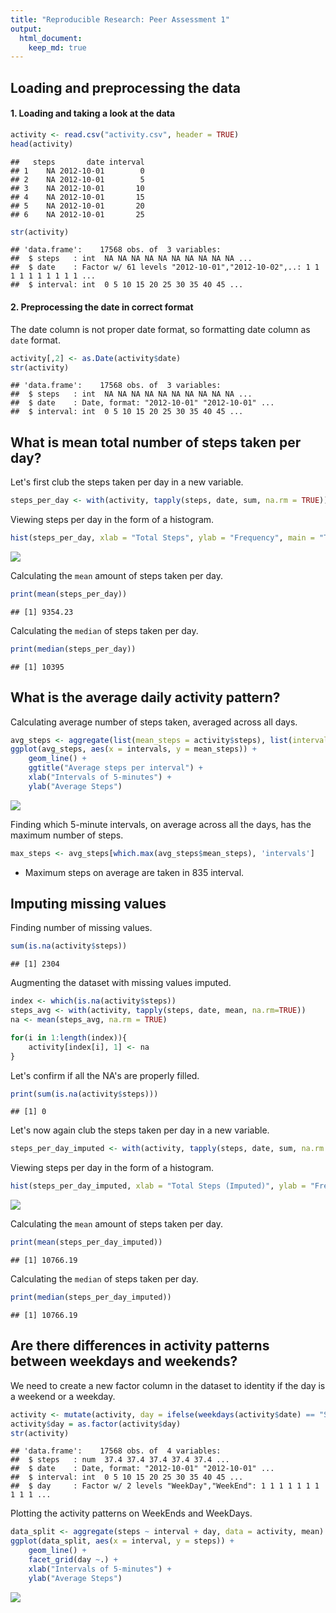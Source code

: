 ```yaml
---
title: "Reproducible Research: Peer Assessment 1"
output: 
  html_document:
    keep_md: true
---
```




## Loading and preprocessing the data

#### 1. Loading and taking a look at the data


```r
activity <- read.csv("activity.csv", header = TRUE)
head(activity)
```

```
##   steps       date interval
## 1    NA 2012-10-01        0
## 2    NA 2012-10-01        5
## 3    NA 2012-10-01       10
## 4    NA 2012-10-01       15
## 5    NA 2012-10-01       20
## 6    NA 2012-10-01       25
```

```r
str(activity)
```

```
## 'data.frame':	17568 obs. of  3 variables:
##  $ steps   : int  NA NA NA NA NA NA NA NA NA NA ...
##  $ date    : Factor w/ 61 levels "2012-10-01","2012-10-02",..: 1 1 1 1 1 1 1 1 1 1 ...
##  $ interval: int  0 5 10 15 20 25 30 35 40 45 ...
```

#### 2. Preprocessing the date in correct format

The date column is not proper date format, so formatting date column as `date` format.

```r
activity[,2] <- as.Date(activity$date)
str(activity)
```

```
## 'data.frame':	17568 obs. of  3 variables:
##  $ steps   : int  NA NA NA NA NA NA NA NA NA NA ...
##  $ date    : Date, format: "2012-10-01" "2012-10-01" ...
##  $ interval: int  0 5 10 15 20 25 30 35 40 45 ...
```

## What is mean total number of steps taken per day?

Let's first club the steps taken per day in a new variable.

```r
steps_per_day <- with(activity, tapply(steps, date, sum, na.rm = TRUE))
```

Viewing steps per day in the form of a histogram.

```r
hist(steps_per_day, xlab = "Total Steps", ylab = "Frequency", main = "Total Number of Steps per Day")
```

![](PA1_template_files/figure-html/unnamed-chunk-5-1.png)<!-- -->

Calculating the `mean` amount of steps taken per day.

```r
print(mean(steps_per_day))
```

```
## [1] 9354.23
```

Calculating the `median` of steps taken per day.

```r
print(median(steps_per_day))
```

```
## [1] 10395
```

## What is the average daily activity pattern?

Calculating average number of steps taken, averaged across all days. 

```r
avg_steps <- aggregate(list(mean_steps = activity$steps), list(intervals = activity$interval), mean, na.rm = TRUE)
ggplot(avg_steps, aes(x = intervals, y = mean_steps)) +
    geom_line() + 
    ggtitle("Average steps per interval") +
    xlab("Intervals of 5-minutes") + 
    ylab("Average Steps")
```

![](PA1_template_files/figure-html/unnamed-chunk-8-1.png)<!-- -->

Finding which 5-minute intervals, on average across all the days, has the maximum number of steps. 

```r
max_steps <- avg_steps[which.max(avg_steps$mean_steps), 'intervals']
```

* Maximum steps on average are taken in 835 interval.

## Imputing missing values

Finding number of missing values.

```r
sum(is.na(activity$steps))
```

```
## [1] 2304
```

Augmenting the dataset with missing values imputed.

```r
index <- which(is.na(activity$steps))
steps_avg <- with(activity, tapply(steps, date, mean, na.rm=TRUE))
na <- mean(steps_avg, na.rm = TRUE)

for(i in 1:length(index)){
    activity[index[i], 1] <- na
}
```

Let's confirm if all the NA's are properly filled.

```r
print(sum(is.na(activity$steps)))
```

```
## [1] 0
```

Let's now again club the steps taken per day in a new variable.

```r
steps_per_day_imputed <- with(activity, tapply(steps, date, sum, na.rm = TRUE))
```

Viewing steps per day in the form of a histogram.

```r
hist(steps_per_day_imputed, xlab = "Total Steps (Imputed)", ylab = "Frequency", main = "Total Number of Steps per Day")
```

![](PA1_template_files/figure-html/unnamed-chunk-14-1.png)<!-- -->

Calculating the `mean` amount of steps taken per day.

```r
print(mean(steps_per_day_imputed))
```

```
## [1] 10766.19
```

Calculating the `median` of steps taken per day.

```r
print(median(steps_per_day_imputed))
```

```
## [1] 10766.19
```

## Are there differences in activity patterns between weekdays and weekends?

We need to create a new factor column in the dataset to identity if the day is a weekend or a weekday.

```r
activity <- mutate(activity, day = ifelse(weekdays(activity$date) == "Saturday" | weekdays(activity$date) == "Sunday", "WeekEnd", "WeekDay"))
activity$day = as.factor(activity$day)
str(activity)
```

```
## 'data.frame':	17568 obs. of  4 variables:
##  $ steps   : num  37.4 37.4 37.4 37.4 37.4 ...
##  $ date    : Date, format: "2012-10-01" "2012-10-01" ...
##  $ interval: int  0 5 10 15 20 25 30 35 40 45 ...
##  $ day     : Factor w/ 2 levels "WeekDay","WeekEnd": 1 1 1 1 1 1 1 1 1 1 ...
```

Plotting the activity patterns on WeekEnds and WeekDays.

```r
data_split <- aggregate(steps ~ interval + day, data = activity, mean)
ggplot(data_split, aes(x = interval, y = steps)) + 
    geom_line() + 
    facet_grid(day ~.) + 
    xlab("Intervals of 5-minutes") + 
    ylab("Average Steps")
```

![](PA1_template_files/figure-html/unnamed-chunk-18-1.png)<!-- -->
